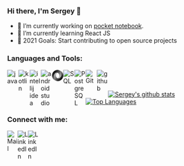 ### Hi there, I'm Sergey 👋

- 🔭 I’m currently working on [pocket notebook](https://github.com/sergey-levv/pocket-notebook-web).
- 🌱 I’m currently learning React JS
- 🥅 2021 Goals: Start contributing to open source projects

### Languages and Tools:

[<img align="left" alt="java" width="26px" src="https://img.icons8.com/color/240/000000/java-coffee-cup-logo.png" />](https://docs.oracle.com/en/java/)
[<img align="left" alt="kotlin" width="26px" src="https://img.icons8.com/color/240/000000/kotlin.png" />](https://kotlinlang.org/)
[<img align="left" alt="intellij idea" width="26px" src="https://img.icons8.com/color/240/000000/intellij-idea.png" />](https://www.jetbrains.com/idea/)
[<img align="left" alt="android studio" width="26px" src="https://img.icons8.com/color/240/000000/android-os.png" />](https://developer.android.com/studio)
[<img align="left" alt="json" width="26px" src="https://raw.githubusercontent.com/github/explore/80688e429a7d4ef2fca1e82350fe8e3517d3494d/topics/json/json.png" />](https://www.json.org/json-en.html)
[<img align="left" alt="SQL" width="26px" src="https://img.icons8.com/color/240/000000/sql.png" />](https://www.w3schools.com/sql/sql_intro.asp#:~:text=SQL%20stands%20for%20Structured%20Query,for%20Standardization%20(ISO)%20in%201987)
[<img align="left" alt="PostgreSQL" width="26px" src="https://img.icons8.com/color/240/000000/postgresql.png" />](https://www.postgresql.org/)
[<img align="left" alt="Git" width="26px" src="https://img.icons8.com/color/240/000000/git.png" />](https://git-scm.com/)
[<img align="left" alt="github" width="26px" src="https://img.icons8.com/ios-glyphs/240/000000/github.png" />](https://github.com/)

<br />
<br />

[![Sergey's github stats](https://github-readme-stats.vercel.app/api?username=sergey-levv&show_icons=true)](https://github.com/anuraghazra/github-readme-stats)
[![Top Languages](https://github-readme-stats.vercel.app/api/top-langs/?username=sergey-levv&layout=compact)](https://github.com/anuraghazra/github-readme-stats)

### Connect with me:

[<img align="left" alt="Mail" width="24px" src="https://cdn.jsdelivr.net/npm/simple-icons@v3.12.4/icons/gmail.svg" />](siarhei.liauko@gmail.com)
[<img align="left" alt="LinkedIn" width="24px" src="https://cdn.jsdelivr.net/npm/simple-icons@v3.12.4/icons/linkedin.svg" />](https://www.linkedin.com/in/sergey-levko)
[<img align="left" alt="LinkedIn" width="24px" src="https://cdn.jsdelivr.net/npm/simple-icons@v3.12.4/icons/facebook.svg" />](https://www.facebook.com/sergey.okvel/)
